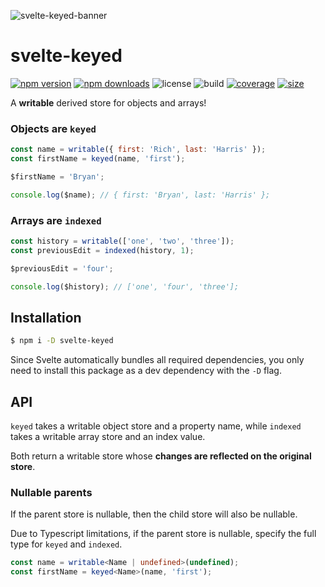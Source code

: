 ![svelte-keyed-banner](https://user-images.githubusercontent.com/42545742/145455110-0d90603a-5fb3-453a-a9ea-7c4e3b443913.png)

# svelte-keyed

[![npm version](http://img.shields.io/npm/v/svelte-keyed.svg)](https://www.npmjs.com/package/svelte-keyed)
[![npm downloads](https://img.shields.io/npm/dm/svelte-keyed.svg)](https://www.npmjs.com/package/svelte-keyed)
![license](https://img.shields.io/npm/l/svelte-keyed)
![build](https://img.shields.io/github/workflow/status/bryanmylee/svelte-keyed/publish)
[![coverage](https://coveralls.io/repos/github/bryanmylee/svelte-keyed/badge.svg?branch=main)](https://coveralls.io/github/bryanmylee/svelte-keyed?branch=main)
[![size](https://img.shields.io/bundlephobia/min/svelte-keyed)](https://bundlephobia.com/result?p=svelte-keyed)

A **writable** derived store for objects and arrays!

### Objects are `keyed`

```js
const name = writable({ first: 'Rich', last: 'Harris' });
const firstName = keyed(name, 'first');

$firstName = 'Bryan';

console.log($name); // { first: 'Bryan', last: 'Harris' };
```

### Arrays are `indexed`

```js
const history = writable(['one', 'two', 'three']);
const previousEdit = indexed(history, 1);

$previousEdit = 'four';

console.log($history); // ['one', 'four', 'three'];
```

## Installation

```bash
$ npm i -D svelte-keyed
```

Since Svelte automatically bundles all required dependencies, you only need to install this package as a dev dependency with the `-D` flag.

## API

`keyed` takes a writable object store and a property name, while `indexed` takes a writable array store and an index value.

Both return a writable store whose **changes are reflected on the original store**.

### Nullable parents

If the parent store is nullable, then the child store will also be nullable.

Due to Typescript limitations, if the parent store is nullable, specify the full type for `keyed` and `indexed`.

```ts
const name = writable<Name | undefined>(undefined);
const firstName = keyed<Name>(name, 'first');
```

